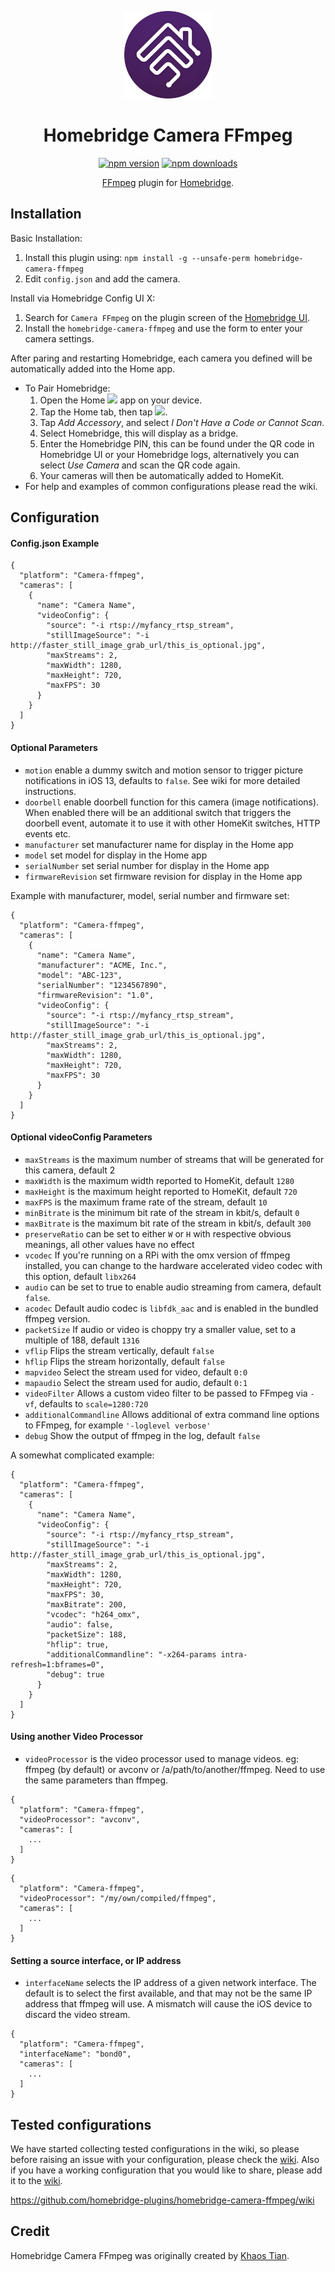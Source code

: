 <span align="center">

<a href="https://github.com/homebridge/verified/blob/master/verified-plugins.json"><img alt="homebridge-verified" src="https://github.com/homebridge/branding/blob/master/logos/homebridge-color-round.svg?sanitize=true" width="140px"></a>

# Homebridge Camera FFmpeg

<a href="https://www.npmjs.com/package/homebridge-camera-ffmpeg"><img title="npm version" src="https://badgen.net/npm/v/homebridge-camera-ffmpeg" ></a>
<a href="https://www.npmjs.com/package/homebridge-camera-ffmpeg"><img title="npm downloads" src="https://badgen.net/npm/dt/homebridge-camera-ffmpeg" ></a>

<p><a href="https://www.ffmpeg.org">FFmpeg</a> plugin for
  <a href="https://homebridge.io">Homebridge</a>.
</p>

</span>

## Installation

Basic Installation:

1. Install this plugin using: `npm install -g --unsafe-perm homebridge-camera-ffmpeg`
2. Edit `config.json` and add the camera.

Install via Homebridge Config UI X:

1. Search for `Camera FFmpeg` on the plugin screen of the [Homebridge UI](https://github.com/oznu/homebridge-config-ui-x).
2. Install the `homebridge-camera-ffmpeg` and use the form to enter your camera settings.

After paring and restarting Homebridge, each camera you defined will be automatically added into the Home app.

- To Pair Homebridge:
  1. Open the Home <img src="https://user-images.githubusercontent.com/3979615/78010622-4ea1d380-738e-11ea-8a17-e6a465eeec35.png" height="16.42px"> app on your device.
  2. Tap the Home tab, then tap <img src="https://user-images.githubusercontent.com/3979615/78010869-9aed1380-738e-11ea-9644-9f46b3633026.png" height="16.42px">.
  3. Tap _Add Accessory_, and select _I Don't Have a Code or Cannot Scan_.
  4. Select Homebridge, this will display as a bridge.
  5. Enter the Homebridge PIN, this can be found under the QR code in Homebridge UI or your Homebridge logs, alternatively you can select _Use Camera_ and scan the QR code again.
  6. Your cameras will then be automatically added to HomeKit.
- For help and examples of common configurations please read the wiki.

## Configuration

#### Config.json Example

    {
      "platform": "Camera-ffmpeg",
      "cameras": [
        {
          "name": "Camera Name",
          "videoConfig": {
            "source": "-i rtsp://myfancy_rtsp_stream",
            "stillImageSource": "-i http://faster_still_image_grab_url/this_is_optional.jpg",
            "maxStreams": 2,
            "maxWidth": 1280,
            "maxHeight": 720,
            "maxFPS": 30
          }
        }
      ]
    }

#### Optional Parameters

- `motion` enable a dummy switch and motion sensor to trigger picture notifications in iOS 13, defaults to `false`. See wiki for more detailed instructions.
- `doorbell` enable doorbell function for this camera (image notifications). When enabled there will be an additional switch that triggers the doorbell event, automate it to use it with other HomeKit switches, HTTP events etc.
- `manufacturer` set manufacturer name for display in the Home app
- `model` set model for display in the Home app
- `serialNumber` set serial number for display in the Home app
- `firmwareRevision` set firmware revision for display in the Home app

Example with manufacturer, model, serial number and firmware set:

```
{
  "platform": "Camera-ffmpeg",
  "cameras": [
    {
      "name": "Camera Name",
      "manufacturer": "ACME, Inc.",
      "model": "ABC-123",
      "serialNumber": "1234567890",
      "firmwareRevision": "1.0",
      "videoConfig": {
        "source": "-i rtsp://myfancy_rtsp_stream",
        "stillImageSource": "-i http://faster_still_image_grab_url/this_is_optional.jpg",
        "maxStreams": 2,
        "maxWidth": 1280,
        "maxHeight": 720,
        "maxFPS": 30
      }
    }
  ]
}
```

#### Optional videoConfig Parameters

- `maxStreams` is the maximum number of streams that will be generated for this camera, default 2
- `maxWidth` is the maximum width reported to HomeKit, default `1280`
- `maxHeight` is the maximum height reported to HomeKit, default `720`
- `maxFPS` is the maximum frame rate of the stream, default `10`
- `minBitrate` is the minimum bit rate of the stream in kbit/s, default `0`
- `maxBitrate` is the maximum bit rate of the stream in kbit/s, default `300`
- `preserveRatio` can be set to either `W` or `H` with respective obvious meanings, all other values have no effect
- `vcodec` If you're running on a RPi with the omx version of ffmpeg installed, you can change to the hardware accelerated video codec with this option, default `libx264`
- `audio` can be set to true to enable audio streaming from camera, default `false`.
- `acodec` Default audio codec is `libfdk_aac` and is enabled in the bundled ffmpeg version.
- `packetSize` If audio or video is choppy try a smaller value, set to a multiple of 188, default `1316`
- `vflip` Flips the stream vertically, default `false`
- `hflip` Flips the stream horizontally, default `false`
- `mapvideo` Select the stream used for video, default `0:0`
- `mapaudio` Select the stream used for audio, default `0:1`
- `videoFilter` Allows a custom video filter to be passed to FFmpeg via `-vf`, defaults to `scale=1280:720`
- `additionalCommandline` Allows additional of extra command line options to FFmpeg, for example `'-loglevel verbose'`
- `debug` Show the output of ffmpeg in the log, default `false`

A somewhat complicated example:

```
{
  "platform": "Camera-ffmpeg",
  "cameras": [
    {
      "name": "Camera Name",
      "videoConfig": {
        "source": "-i rtsp://myfancy_rtsp_stream",
        "stillImageSource": "-i http://faster_still_image_grab_url/this_is_optional.jpg",
        "maxStreams": 2,
        "maxWidth": 1280,
        "maxHeight": 720,
        "maxFPS": 30,
        "maxBitrate": 200,
        "vcodec": "h264_omx",
        "audio": false,
        "packetSize": 188,
        "hflip": true,
        "additionalCommandline": "-x264-params intra-refresh=1:bframes=0",
        "debug": true
      }
    }
  ]
}
```

#### Using another Video Processor

- `videoProcessor` is the video processor used to manage videos. eg: ffmpeg (by default) or avconv or /a/path/to/another/ffmpeg. Need to use the same parameters than ffmpeg.

```
{
  "platform": "Camera-ffmpeg",
  "videoProcessor": "avconv",
  "cameras": [
    ...
  ]
}
```

```
{
  "platform": "Camera-ffmpeg",
  "videoProcessor": "/my/own/compiled/ffmpeg",
  "cameras": [
    ...
  ]
}
```

#### Setting a source interface, or IP address

- `interfaceName` selects the IP address of a given network interface. The default is to select the first available, and that may not be the same IP address that ffmpeg will use. A mismatch will cause the iOS device to discard the video stream.

```
{
  "platform": "Camera-ffmpeg",
  "interfaceName": "bond0",
  "cameras": [
    ...
  ]
}
```

## Tested configurations

We have started collecting tested configurations in the wiki, so please before raising an issue with your configuration, please check the [wiki](https://github.com/homebridge-plugins/homebridge-camera-ffmpeg/wiki). Also if you have a working configuration that you would like to share, please add it to the [wiki](https://github.com/homebridge-plugins/homebridge-camera-ffmpeg/wiki).

https://github.com/homebridge-plugins/homebridge-camera-ffmpeg/wiki

## Credit

Homebridge Camera FFmpeg was originally created by [Khaos Tian](https://twitter.com/khaost).
